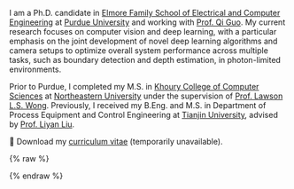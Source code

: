 I am a Ph.D. candidate in [Elmore Family School of Electrical and Computer Engineering](https://engineering.purdue.edu/ECE) at [Purdue University](https://www.purdue.edu) and working with [Prof. Qi Guo](https://www.qiguo.org/pi). My current research focuses on computer vision and deep learning, with a particular emphasis on the joint development of novel deep learning algorithms and camera setups to optimize overall system performance across multiple tasks, such as boundary detection and depth estimation, in photon-limited environments.

Prior to Purdue, I completed my M.S. in [Khoury College of Computer Sciences](https://www.khoury.northeastern.edu/) at [Northeastern University](https://www.northeastern.edu) under the supervision of [Prof. Lawson L.S. Wong](http://www.ccs.neu.edu/home/lsw/). Previously, I received my B.Eng. and M.S. in Department of Process Equipment and Control Engineering at [Tianjin University](http://www.tju.edu.cn), advised by [Prof. Liyan Liu](http://chemeng.tju.edu.cn/cn/szdw?type=detail&id=52).

📄 Download my <a href="#" onclick="showNotice(); return false;">curriculum vitae</a> (temporarily unavailable).

<div id="notice-box" class="notice--info" style="display: none;">
  <h4>Heads up!</h4>
  <p>The curriculum vitae is temporarily unavailable. I will update it ASAP.</p>
</div>

{% raw %}
<script>
  function showNotice() {
    const box = document.getElementById('notice-box');
    box.style.display = 'block';
    setTimeout(() => {
      box.style.display = 'none';
    }, 5000);
  }
</script>
{% endraw %}